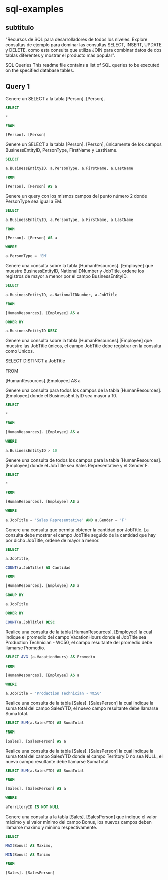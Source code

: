 # sql-examples

## subtitulo

"Recursos de SQL para desarrolladores de todos los niveles. Explore consultas de ejemplo para dominar las consultas SELECT, INSERT, UPDATE y DELETE, como esta consulta que utiliza JOIN para combinar datos de dos tablas diferentes y mostrar el producto más popular".

SQL Queries
This readme file contains a list of SQL queries to be executed on the specified database tables.

## Query 1

Genere un SELECT a la tabla [Person]. [Person].

```sql
SELECT

*

FROM

[Person]. [Person]
```


Genere un SELECT a la tabla [Person]. [Person], únicamente de los campos BusinessEntityID, PersonType, FirstName y LastName.

```sql
SELECT

a.BusinessEntityID, a.PersonType, a.FirstName, a.LastName

FROM

[Person]. [Person] AS a
```

Genere un query con los mismos campos del punto número 2 donde PersonType sea igual a EM.

```sql
SELECT

a.BusinessEntityID, a.PersonType, a.FirstName, a.LastName

FROM

[Person]. [Person] AS a

WHERE

a.PersonType = 'EM'
```

Genere una consulta sobre la tabla [HumanResources]. [Employee] que muestre BusinessEntityID, NationalIDNumber y JobTitle, ordene los registros de mayor a menor por el campo BusinessEntityID.

```sql
SELECT

a.BusinessEntityID, a.NationalIDNumber, a.JobTitle

FROM

[HumanResources]. [Employee] AS a

ORDER BY

a.BusinessEntityID DESC
```

Genere una consulta sobre la tabla [HumanResources].[Employee] que muestre las JobTitle únicos, el campo JobTitle debe registrar en la consulta como Unicos.

SELECT  DISTINCT a.JobTitle

FROM

[HumanResources].[Employee] AS a

Genere una consulta para todos los campos de la tabla [HumanResources]. [Employee] donde el BusinessEntityID sea mayor a 10.

```sql
SELECT

*

FROM

[HumanResources]. [Employee] AS a

WHERE

a.BusinessEntityID > 10
```

Genere una consulta de todos los campos para la tabla [HumanResources]. [Employee] donde el JobTitle sea Sales Representative y el Gender F.

```sql
SELECT

*

FROM

[HumanResources]. [Employee] AS a

WHERE

a.JobTitle = 'Sales Representative' AND a.Gender = 'F'
```

Genere una consulta que permita obtener la cantidad por JobTitle. La consulta debe mostrar el campo JobTitle seguido de la cantidad que hay por dicho JobTitle, ordene de mayor a menor.

```sql
SELECT

a.JobTitle,

COUNT(a.JobTitle) AS Cantidad

FROM

[HumanResources]. [Employee] AS a

GROUP BY

a.JobTitle

ORDER BY

COUNT(a.JobTitle) DESC
```



Realice una consulta de la tabla [HumanResources]. [Employee] la cual indique el promedio del campo VacationHours donde el JobTitle sea Production Technician - WC50, el campo resultante del promedio debe llamarse Promedio.

```sql
SELECT AVG (a.VacationHours) AS Promedio

FROM

[HumanResources]. [Employee] AS a

WHERE

a.JobTitle = 'Production Technician - WC50'

```

Realice una consulta de la tabla [Sales]. [SalesPerson] la cual indique la suma total del campo SalesYTD, el nuevo campo resultante debe llamarse SumaTotal.

```sql
SELECT SUM(a.SalesYTD) AS SumaTotal

FROM

[Sales]. [SalesPerson] AS a
```

Realice una consulta de la tabla [Sales]. [SalesPerson] la cual indique la suma total del campo SalesYTD donde el campo TerritoryID no sea NULL, el nuevo campo resultante debe llamarse SumaTotal.

```sql
SELECT SUM(a.SalesYTD) AS SumaTotal

FROM

[Sales]. [SalesPerson] AS a

WHERE

aTerritoryID IS NOT NULL
```

Genere una consulta a la tabla [Sales]. [SalesPerson] que indique el valor máximo y el valor mínimo del campo Bonus, los nuevos campos deben llamarse maximo y minimo respectivamente.

```sql
SELECT

MAX(Bonus) AS Maximo,

MIN(Bonus) AS Minimo

FROM

[Sales]. [SalesPerson]
```
